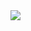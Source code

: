 <a href="https://portal.azure.com/#create/Microsoft.Template/uri/https%3A%2F%2Fraw.githubusercontent.com%2Frgoetzinger%2Ftemplates%2Fmaster%2Fazuredeploy.json" target="_blank">
	<img src="https://azuredeploy.net/deploybutton.png"/>
</a>
